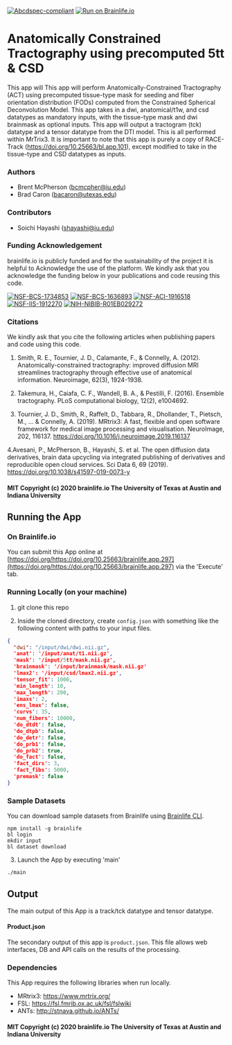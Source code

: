 [![Abcdspec-compliant](https://img.shields.io/badge/ABCD_Spec-v1.1-green.svg)](https://github.com/brain-life/abcd-spec)
[![Run on Brainlife.io](https://img.shields.io/badge/Brainlife-brainlife.app.297-blue.svg)](https://doi.org/https://doi.org/10.25663/brainlife.app.297)

# Anatomically Constrained Tractography using precomputed 5tt & CSD

This app will This app will perform Anatomically-Constrained Tractography (ACT) using precomputed tissue-type mask for seeding and fiber orientation distribution (FODs) computed from the Constrained Spherical Deconvolution Model. This app takes in a dwi, anatomical/t1w, and csd datatypes as mandatory inputs, with the tissue-type mask and dwi brainmask as optional inputs. This app will output a tractogram (tck) datatype and a tensor datatype from the DTI model. This is all performed within MrTrix3. It is important to note that this app is purely a copy of RACE-Track (https://doi.org/10.25663/bl.app.101), except modified to take in the tissue-type and CSD datatypes as inputs.

### Authors

- Brent McPherson (bcmcpher@iu.edu)
- Brad Caron (bacaron@utexas.edu)

### Contributors

- Soichi Hayashi (shayashi@iu.edu)

### Funding Acknowledgement

brainlife.io is publicly funded and for the sustainability of the project it is helpful to Acknowledge the use of the platform. We kindly ask that you acknowledge the funding below in your publications and code reusing this code.

[![NSF-BCS-1734853](https://img.shields.io/badge/NSF_BCS-1734853-blue.svg)](https://nsf.gov/awardsearch/showAward?AWD_ID=1734853)
[![NSF-BCS-1636893](https://img.shields.io/badge/NSF_BCS-1636893-blue.svg)](https://nsf.gov/awardsearch/showAward?AWD_ID=1636893)
[![NSF-ACI-1916518](https://img.shields.io/badge/NSF_ACI-1916518-blue.svg)](https://nsf.gov/awardsearch/showAward?AWD_ID=1916518)
[![NSF-IIS-1912270](https://img.shields.io/badge/NSF_IIS-1912270-blue.svg)](https://nsf.gov/awardsearch/showAward?AWD_ID=1912270)
[![NIH-NIBIB-R01EB029272](https://img.shields.io/badge/NIH_NIBIB-R01EB029272-green.svg)](https://grantome.com/grant/NIH/R01-EB029272-01)

### Citations

We kindly ask that you cite the following articles when publishing papers and code using this code.

1. Smith, R. E., Tournier, J. D., Calamante, F., & Connelly, A. (2012). Anatomically-constrained tractography: improved diffusion MRI streamlines tractography through effective use of anatomical information. Neuroimage, 62(3), 1924-1938.

2. Takemura, H., Caiafa, C. F., Wandell, B. A., & Pestilli, F. (2016). Ensemble tractography. PLoS computational biology, 12(2), e1004692.

3. Tournier, J. D., Smith, R., Raffelt, D., Tabbara, R., Dhollander, T., Pietsch, M., … & Connelly, A. (2019). MRtrix3: A fast, flexible and open software framework for medical image processing and visualisation. NeuroImage, 202, 116137. https://doi.org/10.1016/j.neuroimage.2019.116137 

4.Avesani, P., McPherson, B., Hayashi, S. et al. The open diffusion data derivatives, brain data upcycling via integrated publishing of derivatives and reproducible open cloud services. Sci Data 6, 69 (2019). https://doi.org/10.1038/s41597-019-0073-y

#### MIT Copyright (c) 2020 brainlife.io The University of Texas at Austin and Indiana University

## Running the App

### On Brainlife.io

You can submit this App online at [https://doi.org/https://doi.org/10.25663/brainlife.app.297](https://doi.org/https://doi.org/10.25663/brainlife.app.297) via the 'Execute' tab.

### Running Locally (on your machine)

1. git clone this repo

2. Inside the cloned directory, create `config.json` with something like the following content with paths to your input files.

```json
{
  "dwi": "/input/dwi/dwi.nii.gz",
  'anat': '/input/anat/t1.nii.gz',
  'mask': '/input/5tt/mask.nii.gz',
  'brainmask': '/input/brainmask/mask.nii.gz'
  'lmax2': '/input/csd/lmax2.nii.gz',
  'tensor_fit': 1000,
  'min_length': 10,
  'max_length': 200,
  'imaxs': 2,
  'ens_lmax': false,
  'curvs': 35,
  'num_fibers': 10000,
  'do_dtdt': false,
  'do_dtpb': false,
  'do_detr': false,
  'do_prb1': false,
  'do_prb2': true,
  'do_fact': false,
  'fact_dirs': 3,
  'fact_fibs': 5000,
  'premask': false
}
```

### Sample Datasets

You can download sample datasets from Brainlife using [Brainlife CLI](https://github.com/brain-life/cli).

```
npm install -g brainlife
bl login
mkdir input
bl dataset download
```

3. Launch the App by executing 'main'

```bash
./main
```

## Output

The main output of this App is a track/tck datatype and tensor datatype.

#### Product.json

The secondary output of this app is `product.json`. This file allows web interfaces, DB and API calls on the results of the processing.

### Dependencies

This App requires the following libraries when run locally.

- MRtrix3: https://www.mrtrix.org/
- FSL: https://fsl.fmrib.ox.ac.uk/fsl/fslwiki
- ANTs: http://stnava.github.io/ANTs/

#### MIT Copyright (c) 2020 brainlife.io The University of Texas at Austin and Indiana University
